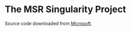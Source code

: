 # The MSR Singularity Project
Source code downloaded from [Microsoft](https://www.microsoft.com/en-us/research/project/singularity/).
